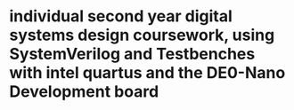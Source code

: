# individual second year digital systems design coursework, using SystemVerilog and Testbenches with intel quartus and the DE0-Nano Development board
